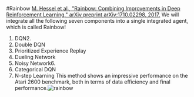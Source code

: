 
#Rainbow
[M. Hessel et al., "Rainbow: Combining Improvements in Deep Reinforcement Learning." arXiv preprint arXiv:1710.02298, 2017.](https://arxiv.org/pdf/1710.02298.pdf)
We will integrate all the following seven components into a single integrated agent, which is called Rainbow!
1. DQN2.
2. Double DQN
3. Prioritized Experience Replay
4. Dueling Network
5. Noisy Network6.
6. Categorical DQN
7.  N-step Learning
This method shows an impressive performance on the Atari 2600 benchmark, both in terms of data efficiency and final performance.![rainbow](https://user-images.githubusercontent.com/14961526/60591412-61748100-9dd9-11e9-84fb-076c7a61fbab.png)
